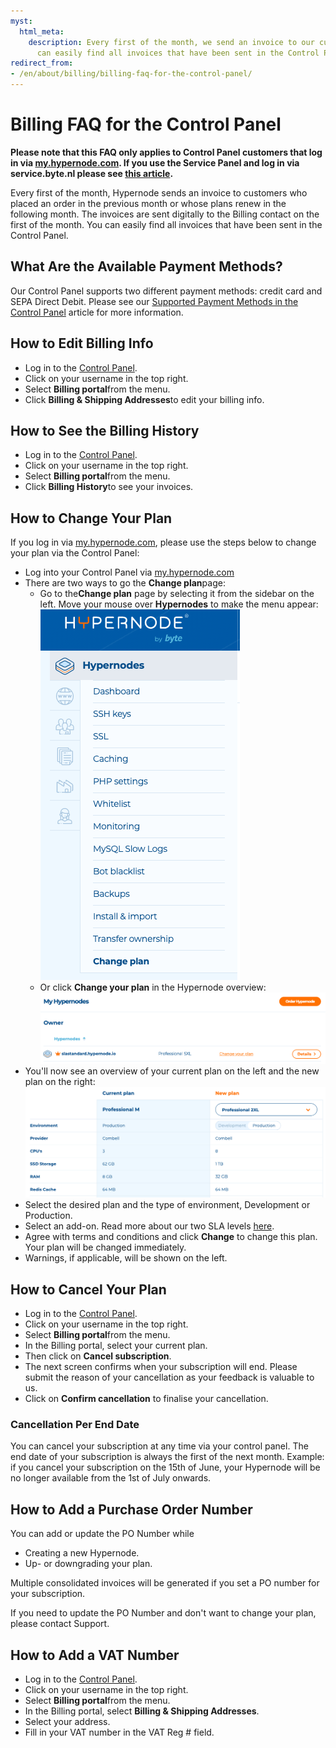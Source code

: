 ```yaml
---
myst:
  html_meta:
    description: Every first of the month, we send an invoice to our customers. You
      can easily find all invoices that have been sent in the Control Panel.
redirect_from:
- /en/about/billing/billing-faq-for-the-control-panel/
---
```


<!-- source: https://support.hypernode.com/en/about/billing/billing-faq-for-the-control-panel/ -->

# Billing FAQ for the Control Panel

**Please note that this FAQ only applies to Control Panel customers that log in via [my.hypernode.com](https://my.hypernode.com/). If you use the Service Panel and log in via service.byte.nl please see [this article](https://support.hypernode.com/en/about/billing/billing-faq-hypernode-by-byte).**

Every first of the month, Hypernode sends an invoice to customers who placed an order in the previous month or whose plans renew in the following month. The invoices are sent digitally to the Billing contact on the first of the month. You can easily find all invoices that have been sent in the Control Panel.

## What Are the Available Payment Methods?

Our Control Panel supports two different payment methods: credit card and SEPA Direct Debit. Please see our [Supported Payment Methods in the Control Panel](https://support.hypernode.com/en/about/billing/supported-payment-methods-in-the-control-panel) article for more information.

## How to Edit Billing Info

- Log in to the [Control Panel](https://my.hypernode.com/).
- Click on your username in the top right.
- Select **Billing portal**from the menu.
- Click **Billing & Shipping Addresses**to edit your billing info.

## How to See the Billing History

- Log in to the [Control Panel](https://my.hypernode.com/).
- Click on your username in the top right.
- Select **Billing portal**from the menu.
- Click **Billing History**to see your invoices.

## How to Change Your Plan

If you log in via [my.hypernode.com](https://auth.hypernode.com/), please use the steps below to change your plan via the Control Panel:

- Log into your Control Panel via [my.hypernode.com](http://my.hypernode.com)
- There are two ways to go the **Change plan**page:
  - Go to the**Change plan** page by selecting it from the sidebar on the left. Move your mouse over **Hypernodes** to make the menu appear:
    ![](_res/YqbbPnc1vfVsic4Kn0_vQRU6kipJ9FLviw.png)
  - Or click **Change your plan** in the Hypernode overview:
    ![](_res/4tWafqDklisEwVNRFCA8VVvhf0zHkYMi1A.png)
- You'll now see an overview of your current plan on the left and the new plan on the right:
  ![](_res/tkmbOB9hsfJ0SfLR-TNCFtKqzRNgC6bvmA.png)
- Select the desired plan and the type of environment, Development or Production.
- Select an add-on. Read more about our two SLA levels [here](https://support.hypernode.com/en/about/support/emergency-support-outside-office-hours-#Hypernode-Emergency-Service-Costs).
- Agree with terms and conditions and click **Change** to change this plan. Your plan will be changed immediately.
- Warnings, if applicable, will be shown on the left.

## How to Cancel Your Plan

- Log in to the [Control Panel](https://my.hypernode.com/).
- Click on your username in the top right.
- Select **Billing portal**from the menu.
- In the Billing portal, select your current plan.
- Then click on **Cancel subscription**.
- The next screen confirms when your subscription will end. Please submit the reason of your cancellation as your feedback is valuable to us.
- Click on **Confirm cancellation** to finalise your cancellation.

### Cancellation Per End Date

You can cancel your subscription at any time via your control panel. The end date of your subscription is always the first of the next month. Example: if you cancel your subscription on the 15th of June, your Hypernode will be no longer available from the 1st of July onwards.

## How to Add a Purchase Order Number

You can add or update the PO Number while

- Creating a new Hypernode.
- Up- or downgrading your plan.

Multiple consolidated invoices will be generated if you set a PO number for your subscription.

If you need to update the PO Number and don't want to change your plan, please contact Support.

## How to Add a VAT Number

- Log in to the [Control Panel](https://my.hypernode.com/).
- Click on your username in the top right.
- Select **Billing portal**from the menu.
- In the Billing portal, select **Billing & Shipping Addresses**.
- Select your address.
- Fill in your VAT number in the VAT Reg # field.
